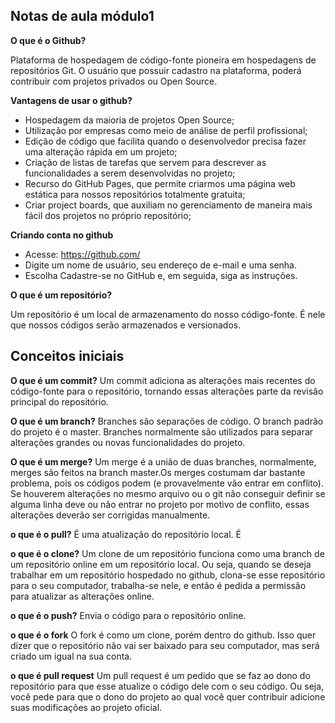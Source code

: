 ## Notas de aula módulo1

**O que é o Github?**

Plataforma de hospedagem de código-fonte pioneira em hospedagens de repositórios Git. O usuário que possuir cadastro na plataforma, poderá contribuir com projetos privados ou Open Source.

**Vantagens de usar o github?**

- Hospedagem da maioria de projetos Open Source;
- Utilização por empresas como meio de análise de perfil profissional;
- Edição de código que facilita quando o desenvolvedor precisa fazer uma alteração rápida em um projeto;
- Criação de listas de tarefas que servem para descrever as funcionalidades a serem desenvolvidas no projeto;
- Recurso do GitHub Pages, que permite criarmos uma página web estática para nossos repositórios totalmente gratuita;
- Criar project boards, que auxiliam no gerenciamento de maneira mais fácil dos projetos no próprio repositório;

**Criando conta no github**

- Acesse: https://github.com/
- Digite um nome de usuário, seu endereço de e-mail e uma senha.
- Escolha Cadastre-se no GitHub e, em seguida, siga as instruções.

**O que é um repositório?**

Um repositório é um local de armazenamento do nosso código-fonte. É nele que nossos códigos serão armazenados e versionados.

## Conceitos iniciais

**O que é um commit?**
Um commit adiciona as alterações mais recentes do código-fonte para o repositório, tornando essas alterações parte da revisão principal do repositório.


**O que é um branch?**
Branches são separações de código. O branch padrão do projeto é o master. Branches normalmente são utilizados para separar alterações grandes ou novas funcionalidades do projeto.

**O que é um merge?**
Um merge é a união de duas branches, normalmente, merges são feitos na branch master.Os merges costumam dar bastante problema, pois os códigos podem (e provavelmente vão entrar em conflito). Se houverem alterações no mesmo arquivo ou o git não conseguir definir se alguma linha deve ou não entrar no projeto por motivo de conflito, essas alterações deverão ser corrigidas manualmente.

**o que é o pull?**
É uma atualização do repositório local. É

**o que é o clone?**
Um clone de um repositório funciona como uma branch de um repositório online em um repositório local. Ou seja, quando se deseja trabalhar em um repositório hospedado no github, clona-se esse repositório para o seu computador, trabalha-se nele, e então é pedida a permissão para atualizar as alterações online.

**o que é o push?**
Envia o código para o repositório online.

**o que é o fork**
O fork é como um clone, porém dentro do github. Isso quer dizer que o repositório não vai ser baixado para seu computador, mas será criado um igual na sua conta.

**o que é pull request**
Um pull request é um pedido que se faz ao dono do repositório para que esse atualize o código dele com o seu código. Ou seja, você pede para que o dono do projeto ao qual você quer contribuir adicione suas modificações ao projeto oficial.
